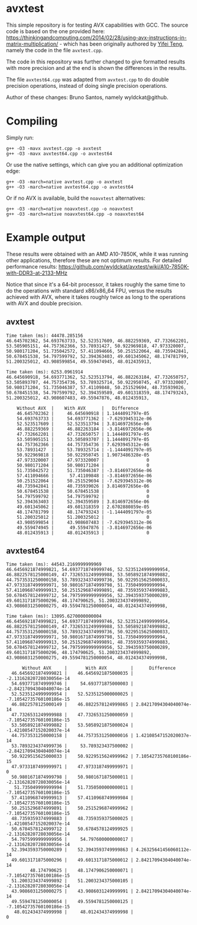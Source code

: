avxtest
=======
This simple repository is for testing AVX capabilities with GCC. The source code is based on the one provided here: https://thinkingandcomputing.com/2014/02/28/using-avx-instructions-in-matrix-multiplication/ - which has been originally authored by [Yifei Teng](https://github.com/tengyifei/), namely the code in the file `avxtest.cpp`.

The code in this repository was further changed to give formatted results with more precision and at the end is shown the differences in the results.

The file `avxtest64.cpp` was adapted from `avxtest.cpp` to do double precision operations, instead of doing single precision operations.

Author of these changes: Bruno Santos, namely wyldckat@github.


Compiling
=========
Simply run:

    g++ -O3 -mavx avxtest.cpp -o avxtest
    g++ -O3 -mavx avxtest64.cpp -o avxtest64

Or use the native settings, which can give you an additional optimization edge:

    g++ -O3 -march=native avxtest.cpp -o avxtest
    g++ -O3 -march=native avxtest64.cpp -o avxtest64

Or if no AVX is available, build the `noavxtest` alternatives:

    g++ -O3 -march=native noavxtest.cpp -o noavxtest
    g++ -O3 -march=native noavxtest64.cpp -o noavxtest64


Example output
==============

These results were obtained with an AMD A10-7850K, while it was running other applications, therefore these are not optimum results. For detailed performance results: https://github.com/wyldckat/avxtest/wiki/A10-7850K-with-DDR3-at-2133-MHz

Notice that since it's a 64-bit processor, it takes roughly the same time to do the operations with standard x86/x86_64 FPU, versus the results achieved with AVX, where it takes roughly twice as long to the operations with AVX and double precision.

avxtest
-------

    Time taken (ms): 44478.285156
    46.645702362, 54.693763733, 52.523517609, 46.882259369, 47.732662201, 53.505905151, 44.757362366, 53.78931427, 50.922969818, 47.973320007, 50.980171204, 51.735042572, 57.411094666, 50.251522064, 48.735942841, 50.678451538, 54.797599792, 52.394363403, 49.601345062, 48.174781799, 51.200325012, 43.908599854, 49.559474945, 48.012435913, 

    Time taken (ms): 6253.0961914
    46.645690918, 54.693771362, 52.523513794, 46.882263184, 47.732650757, 53.505893707, 44.757354736, 53.789325714, 50.922950745, 47.973320007, 50.980171204, 51.735046387, 57.41109848, 50.251529694, 48.735939026, 50.678451538, 54.797599792, 52.394359589, 49.601318359, 48.174793243, 51.200325012, 43.908607483, 49.55947876, 48.012435913, 

        Without AVX  |    With AVX      |   Difference
        46.645702362 |     46.645690918 | 1.1444091797e-05
        54.693763733 |     54.693771362 | -7.6293945312e-06
        52.523517609 |     52.523513794 | 3.8146972656e-06
        46.882259369 |     46.882263184 | -3.8146972656e-06
        47.732662201 |     47.732650757 | 1.1444091797e-05
        53.505905151 |     53.505893707 | 1.1444091797e-05
        44.757362366 |     44.757354736 | 7.6293945312e-06
        53.78931427  |     53.789325714 | -1.1444091797e-05
        50.922969818 |     50.922950745 | 1.9073486328e-05
        47.973320007 |     47.973320007 |                0
        50.980171204 |     50.980171204 |                0
        51.735042572 |     51.735046387 | -3.8146972656e-06
        57.411094666 |      57.41109848 | -3.8146972656e-06
        50.251522064 |     50.251529694 | -7.6293945312e-06
        48.735942841 |     48.735939026 | 3.8146972656e-06
        50.678451538 |     50.678451538 |                0
        54.797599792 |     54.797599792 |                0
        52.394363403 |     52.394359589 | 3.8146972656e-06
        49.601345062 |     49.601318359 | 2.6702880859e-05
        48.174781799 |     48.174793243 | -1.1444091797e-05
        51.200325012 |     51.200325012 |                0
        43.908599854 |     43.908607483 | -7.6293945312e-06
        49.559474945 |      49.55947876 | -3.8146972656e-06
        48.012435913 |     48.012435913 |                0


avxtest64
---------

    Time taken (ms): 44543.2169999999969
    46.6456921874999821, 54.6937718749999746, 52.5235124999999954, 46.8822578125000149, 47.7326531249999988, 53.5058921874999882, 44.7573531250000158, 53.7893234374999736, 50.9229515625000033, 47.9733187499999971, 50.9801671874999798, 51.735049999999994, 57.4110968749999913, 50.2515296874999891, 48.7359359374999883, 50.6784578124999712, 54.7975999999999956, 52.3943593750000289, 49.6013171875000296, 48.174790625, 51.2003234374999892, 43.9086031250000275, 49.5594781250000054, 48.012434374999998, 

    Time taken (ms): 13095.6270000000004
    46.6456921874999821, 54.6937718749999746, 52.5235124999999954, 46.8822578125000149, 47.7326531249999988, 53.5058921874999882, 44.7573531250000158, 53.7893234374999736, 50.9229515625000033, 47.9733187499999971, 50.9801671874999798, 51.735049999999994, 57.4110968749999913, 50.2515296874999891, 48.7359359374999883, 50.6784578124999712, 54.7975999999999956, 52.3943593750000289, 49.6013171875000296, 48.174790625, 51.2003234374999892, 43.9086031250000275, 49.5594781250000054, 48.012434374999998, 

          Without AVX     |       With AVX         |      Difference
      46.6456921874999821 |    46.6456921875000035 | -2.13162820728030056e-14
      54.6937718749999746 |     54.693771875000003 | -2.84217094304040074e-14
      52.5235124999999954 |    52.5235125000000025 | -7.10542735760100186e-15
      46.8822578125000149 |    46.8822578124999865 | 2.84217094304040074e-14
      47.7326531249999988 |    47.7326531250000059 | -7.10542735760100186e-15
      53.5058921874999882 |    53.5058921875000024 | -1.42108547152020037e-14
      44.7573531250000158 |    44.7573531250000016 | 1.42108547152020037e-14
      53.7893234374999736 |     53.789323437500002 | -2.84217094304040074e-14
      50.9229515625000033 |    50.9229515624999962 | 7.10542735760100186e-15
      47.9733187499999971 |    47.9733187499999971 |                      0
      50.9801671874999798 |    50.9801671875000011 | -2.13162820728030056e-14
       51.735049999999994 |    51.7350500000000011 | -7.10542735760100186e-15
      57.4110968749999913 |    57.4110968749999984 | -7.10542735760100186e-15
      50.2515296874999891 |    50.2515296874999962 | -7.10542735760100186e-15
      48.7359359374999883 |    48.7359359375000025 | -1.42108547152020037e-14
      50.6784578124999712 |    50.6784578124999925 | -2.13162820728030056e-14
      54.7975999999999956 |     54.797600000000017 | -2.13162820728030056e-14
      52.3943593750000289 |    52.3943593749999863 | 4.26325641456060112e-14
      49.6013171875000296 |    49.6013171875000012 | 2.84217094304040074e-14
             48.174790625 |    48.1747906250000071 | -7.10542735760100186e-15
      51.2003234374999892 |    51.2003234375000105 | -2.13162820728030056e-14
      43.9086031250000275 |    43.9086031249999991 | 2.84217094304040074e-14
      49.5594781250000054 |    49.5594781250000125 | -7.10542735760100186e-15
       48.012434374999998 |     48.012434374999998 |                      0

